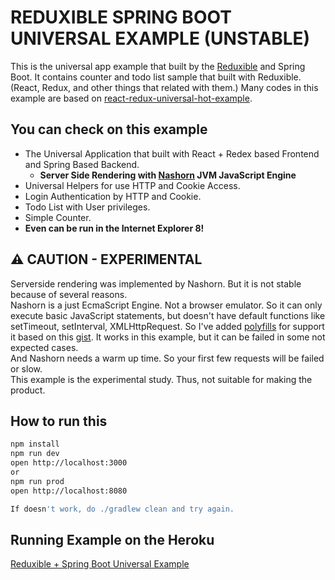 # REDUXIBLE SPRING BOOT UNIVERSAL EXAMPLE (UNSTABLE)

This is the universal app example that built by the [Reduxible](https://github.com/Pitzcarraldo/reduxible) and Spring Boot. It contains counter and todo list sample that built with Reduxible. (React, Redux, and other things that related with them.) Many codes in this example are based on [react-redux-universal-hot-example](https://github.com/erikras/react-redux-universal-hot-example).

## You can check on this example

* The Universal Application that built with React + Redex based Frontend and Spring Based Backend.
    * **Server Side Rendering with [Nashorn](http://www.oracle.com/technetwork/articles/java/jf14-nashorn-2126515.html) JVM JavaScript Engine**
* Universal Helpers for use HTTP and Cookie Access.
* Login Authentication by HTTP and Cookie.
* Todo List with User privileges.
* Simple Counter.
* **Even can be run in the Internet Explorer 8!**

## :warning: CAUTION - EXPERIMENTAL

Serverside rendering was implemented by Nashorn. But it is not stable because of several reasons.  
Nashorn is a just EcmaScript Engine. Not a browser emulator. So it can only execute basic JavaScript statements, but doesn't have default functions like setTimeout, setInterval, XMLHttpRequest. So I've added [polyfills](src/main/resources/js/nashorn.polyfill.src.js) for support it based on this [gist](https://gist.github.com/bripkens/8597903). It works in this example, but it can be failed in some not expected cases.  
And Nashorn needs a warm up time. So your first few requests will be failed or slow.  
This example is the experimental study. Thus, not suitable for making the product.

## How to run this

```bash
npm install
npm run dev
open http://localhost:3000
or
npm run prod
open http://localhost:8080

If doesn't work, do ./gradlew clean and try again.
```

## Running Example on the Heroku

[Reduxible + Spring Boot Universal Example](http://reduxible-spring-universal.herokuapp.com/)
